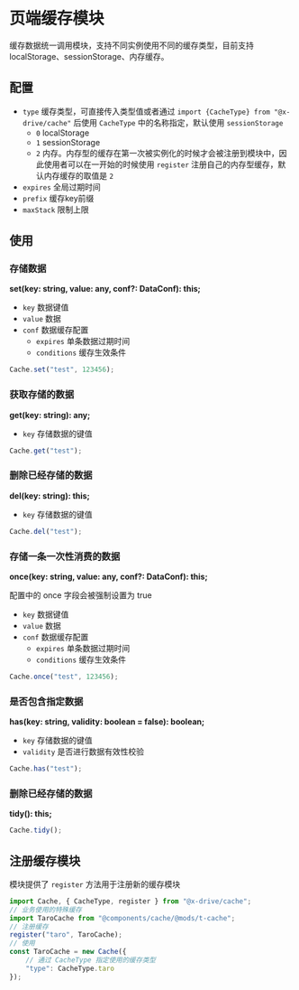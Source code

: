 # 页端缓存模块

缓存数据统一调用模块，支持不同实例使用不同的缓存类型，目前支持 localStorage、sessionStorage、内存缓存。

## 配置
- `type` 缓存类型，可直接传入类型值或者通过 `import {CacheType} from "@x-drive/cache"` 后使用 `CacheType` 中的名称指定，默认使用 `sessionStorage`
    - `0` localStorage
    - `1` sessionStorage
    - `2` 内存。内存型的缓存在第一次被实例化的时候才会被注册到模块中，因此使用者可以在一开始的时候使用 `register` 注册自己的内存型缓存，默认内存缓存的取值是 `2`
- `expires` 全局过期时间
- `prefix` 缓存key前缀
- `maxStack` 限制上限

## 使用

### 存储数据
**set(key: string, value: any, conf?: DataConf): this;**

- `key` 数据键值
- `value` 数据
- `conf` 数据缓存配置
    - `expires` 单条数据过期时间
    - `conditions` 缓存生效条件

```ts
Cache.set("test", 123456);
```

### 获取存储的数据
**get(key: string): any;**

- `key` 存储数据的键值

```ts
Cache.get("test");
```

### 删除已经存储的数据
**del(key: string): this;**

- `key` 存储数据的键值

```ts
Cache.del("test");
```

### 存储一条一次性消费的数据
**once(key: string, value: any, conf?: DataConf): this;**

配置中的 once 字段会被强制设置为 true

- `key` 数据键值
- `value` 数据
- `conf` 数据缓存配置
    - `expires` 单条数据过期时间
    - `conditions` 缓存生效条件

```ts
Cache.once("test", 123456);
```

### 是否包含指定数据
**has(key: string, validity: boolean = false): boolean;**

- `key` 存储数据的键值
- `validity` 是否进行数据有效性校验

```ts
Cache.has("test");
```

### 删除已经存储的数据
**tidy(): this;**

```ts
Cache.tidy();
```

## 注册缓存模块
模块提供了 `register` 方法用于注册新的缓存模块
```ts
import Cache, { CacheType, register } from "@x-drive/cache";
// 业务使用的特殊缓存
import TaroCache from "@components/cache/@mods/t-cache";
// 注册缓存
register("taro", TaroCache);
// 使用
const TaroCache = new Cache({
    // 通过 CacheType 指定使用的缓存类型
    "type": CacheType.taro
});
```